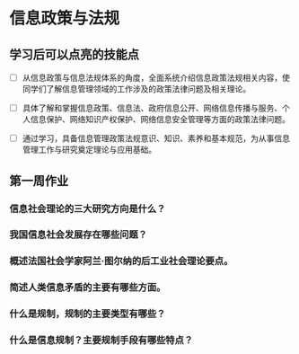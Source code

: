 # 信息政策与法规 

## 学习后可以点亮的技能点

- [ ] 从信息政策与信息法规体系的角度，全面系统介绍信息政策法规相关内容，使同学们了解信息管理领域的工作涉及的政策法律问题及相关理论。
- [ ] 具体了解和掌握信息政策、信息法、政府信息公开、网络信息传播与服务、个人信息保护、网络知识产权保护、网络信息安全管理等方面的政策法律问题。
- [ ] 通过学习，具备信息管理政策法规意识、知识、素养和基本规范，为从事信息管理工作与研究奠定理论与应用基础。


## 第一周作业

### 信息社会理论的三大研究方向是什么？
### 我国信息社会发展存在哪些问题？
### 概述法国社会学家阿兰·图尔纳的后工业社会理论要点。
### 简述人类信息矛盾的主要有哪些方面。
### 什么是规制，规制的主要类型有哪些？
### 什么是信息规制？主要规制手段有哪些特点？

